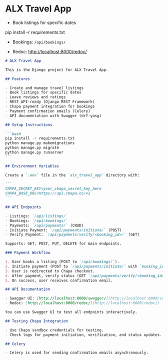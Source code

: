 # ALX Travel App

- Book listings for specific dates

pip install -r requirements.txt

- Bookings: `/api/bookings/`

- Redoc: [http://localhost:8000/redoc/](http://localhost:8000/redoc/)

````markdown
# ALX Travel App

This is the Django project for ALX Travel App.

## Features

- Create and manage travel listings
- Book listings for specific dates
- Leave reviews and ratings
- REST API-ready (Django REST Framework)
- Chapa payment integration for bookings
- Payment confirmation emails (Celery)
- API documentation with Swagger (drf-yasg)

## Setup Instructions

```bash
pip install -r requirements.txt
python manage.py makemigrations
python manage.py migrate
python manage.py runserver
```

## Environment Variables

Create a `.env` file in the `alx_travel_app` directory with:

```
CHAPA_SECRET_KEY=your_chapa_secret_key_here
CHAPA_BASE_URL=https://api.chapa.co/v1
```

## API Endpoints

- Listings: `/api/listings/`
- Bookings: `/api/bookings/`
- Payments: `/api/payments/` (CRUD)
- Initiate Payment: `/api/payments/initiate/` (POST)
- Verify Payment: `/api/payments/verify/<booking_id>/` (GET)

Supports: GET, POST, PUT, DELETE for main endpoints.

### Payment Workflow

1. User books a listing (POST to `/api/bookings/`).
2. Initiate payment (POST to `/api/payments/initiate/` with `booking_id` and `amount`).
3. User is redirected to Chapa checkout.
4. After payment, verify status (GET `/api/payments/verify/<booking_id>/`).
5. On success, user receives confirmation email.

## API Documentation

- Swagger UI: [http://localhost:8000/swagger/](http://localhost:8000/swagger/)
- Redoc: [http://localhost:8000/redoc/](http://localhost:8000/redoc/)

You can use Swagger UI to test all endpoints interactively.

## Testing Chapa Integration

- Use Chapa sandbox credentials for testing.
- Check logs for payment initiation, verification, and status updates.

## Celery

- Celery is used for sending confirmation emails asynchronously.
````
